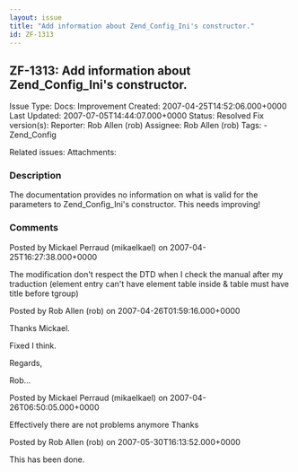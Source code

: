 ```yaml
---
layout: issue
title: "Add information about Zend_Config_Ini's constructor."
id: ZF-1313
---
```


ZF-1313: Add information about Zend\_Config\_Ini's constructor.
---------------------------------------------------------------

 Issue Type: Docs: Improvement Created: 2007-04-25T14:52:06.000+0000 Last Updated: 2007-07-05T14:44:07.000+0000 Status: Resolved Fix version(s): 
 Reporter:  Rob Allen (rob)  Assignee:  Rob Allen (rob)  Tags: - Zend\_Config
 
 Related issues: 
 Attachments: 
### Description

The documentation provides no information on what is valid for the parameters to Zend\_Config\_Ini's constructor. This needs improving!

 

 

### Comments

Posted by Mickael Perraud (mikaelkael) on 2007-04-25T16:27:38.000+0000

The modification don't respect the DTD when I check the manual after my traduction (element entry can't have element table inside & table must have title before tgroup)

 

 

Posted by Rob Allen (rob) on 2007-04-26T01:59:16.000+0000

Thanks Mickael.

Fixed I think.

Regards,

Rob...

 

 

Posted by Mickael Perraud (mikaelkael) on 2007-04-26T06:50:05.000+0000

Effectively there are not problems anymore Thanks

 

 

Posted by Rob Allen (rob) on 2007-05-30T16:13:52.000+0000

This has been done.

 

 